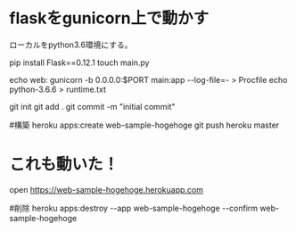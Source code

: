 
# flaskをgunicorn上で動かす

ローカルをpython3.6環境にする。

pip install Flask==0.12.1
touch main.py
<!-- pip freeze > requirements.txt -->
echo web: gunicorn -b 0.0.0.0:$PORT main:app  --log-file=- > Procfile
echo python-3.6.6 > runtime.txt

git init
git add .
git commit -m "initial commit"

#構築
heroku apps:create web-sample-hogehoge
git push heroku master

# これも動いた！
open https://web-sample-hogehoge.herokuapp.com

#削除
heroku apps:destroy --app web-sample-hogehoge --confirm web-sample-hogehoge


